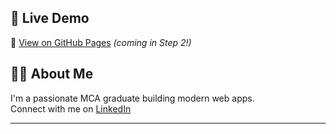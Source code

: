 
## 📍 Live Demo

🔗 [View on GitHub Pages](https://Dshraddha726.github.io/ultraedit-clone/) *(coming in Step 2!)*

## 🙋‍♀️ About Me

I'm a passionate MCA graduate building modern web apps.  
Connect with me on [LinkedIn](https://www.linkedin.com/in/shraddha-dwivedi)

---

